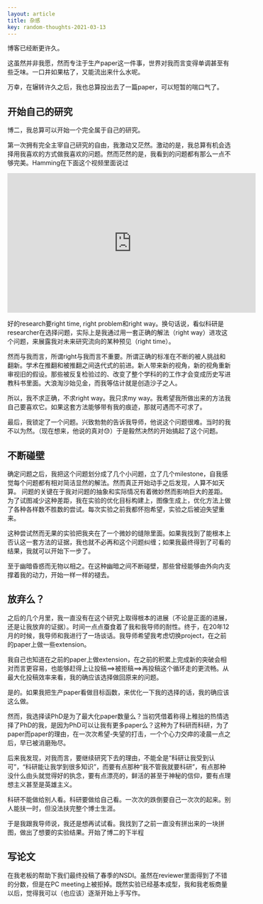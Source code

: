 ```yaml
---
layout: article
title: 杂感
key: random-thoughts-2021-03-13
---
```


博客已经断更许久。

这虽然并非我愿，然而专注于生产paper这一件事，世界对我而言变得单调甚至有些乏味。一口井如果枯了，又能流出来什么水呢。

万幸，在辗转许久之后，我也总算投出去了一篇paper，可以短暂的喘口气了。

## 开始自己的研究

博二，我总算可以开始一个完全属于自己的研究。

第一次拥有完全主宰自己研究的自由，我激动又茫然。激动的是，我总算有机会选择用我喜欢的方式做我喜欢的问题。然而茫然的是，我看到的问题都有那么一点不够完美。Hamming在下面这个视频里面说过

<iframe width="560" height="315" src="https://www.youtube.com/embed/a1zDuOPkMSw" frameborder="0" allow="accelerometer; autoplay; clipboard-write; encrypted-media; gyroscope; picture-in-picture" allowfullscreen></iframe>

好的research要right time, right problem和right way。换句话说，看似科研是researcher在选择问题，实际上是我通过用一套正确的解法（right way）进攻这个问题，来展露我对未来研究流向的某种预见（right time）。

然而与我而言，所谓right与我而言不重要。所谓正确的标准在不断的被人挑战和翻新。学术在推翻和被推翻之间迭代式的前进。新人带来新的视角，新的视角重新审视旧的假设。那些被反复检验过的、改变了整个学科的的工作才会变成历史写进教科书里面。大浪淘沙始见金，而我等估计就是创造沙子之人。

<!-- 然而就算这部分共识 -->

<!-- 才会每一篇论文能有一部分本质性的突破已属罕见，然而就在这么罕见的论文里面，最终能够被写进课件写进教科书的工作百不存一。 -->

所以，我不求正确，不求right way。我只求my way。我希望我所做出来的方法我自己要喜欢它。如果这套方法能够带有我的痕迹，那就可遇而不可求了。

最后，我锁定了一个问题。兴致勃勃的告诉我导师，他说这个问题很难。当时的我不以为然。（现在想来，他说的真对😓）于是毅然决然的开始搞起了这个问题。

## 不断碰壁

确定问题之后，我把这个问题划分成了几个小问题，立了几个milestone，自我感觉每个问题都有相对简洁显然的解法。然而真正开始动手之后发现，人算不如天算。
问题的关键在于我对问题的抽象和实际情况有着微妙然而影响巨大的差距。为了试图减少这种差距，我在实验的优化目标构建上，图像生成上，优化方法上做了各种各样数不胜数的尝试。每次实验之前我都怀抱希望，实验之后被迫失望重来。

这种尝试然而无果的实验把我夹在了一个微妙的缝隙里面。如果我找到了能根本上否认这一套方法的证据，我也就不必再和这个问题纠缠；如果我最终得到了可看的结果，我就可以开始下一步了。

至于幽暗昏惑而无物以相之。在这种幽暗之间不断碰壁，那些曾经能够由外向内支撑着我的动力，开始一样一样的褪去。


## 放弃么？

之后的几个月里，我一直没有在这个研究上取得根本的进展（不论是正面的进展，还是让我放弃的证据）。时间一点点蚕食着了我和我导师的耐性。终于，在20年12月的时候，我导师和我进行了一场谈话。我导师希望我考虑切换project，在之前的paper上做一些extension。

<!-- 这里先补充说明一下。处于学术道德原因，同一份论文是不能同时被两个会议review的。所以，在投稿到一个会议，到这个会议审查结果出来这段时间的所有其他会议都注定错过。所以，在我们这个小方向（计算机网络）里面，有一个理想的时间线，能够尽可能保证 --> 
我自己也知道在之前的paper上做extension，在之前的积累上完成新的突破会相对而言更容易，也能够赶得上让投稿==>被拒稿==>再投稿这个循环走的更流畅。从最大化投稿效率来看，我的确应该选择做回原来的问题。

<!-- 然而，最大化投稿效率又是为了什么呢？是为了有更多的paper。那么有更多的paper又是为了什么呢？为了产生属于自己的学术影响。那么产生自己的学术影响又是为了什么呢？

换句话说，我为什么要读这个博呢？我想，两年前的我可能给出的答案是trade money for freedom，能够为自己积攒名声，能够有当大学老师的可能。那么有freedom，有名声，当大学老师又是为了什么呢？

面对这种问题的时候，用来解决“最大化，最优化”的工具理性帮不了我了。 -->

是的。如果我把生产paper看做目标函数，来优化一下我的选择的话，我的确应该这么做。

然而，我选择读PhD是为了最大化paper数量么？当初凭借着称得上稚拙的热情选择了PhD的我，是因为PhD可以让我有更多paper么？这种为了科研而科研，为了paper而paper的理由，在一次次希望-失望的打击，一个个心力交瘁的凌晨一点之后，早已被消磨殆尽。

后来我发现，对我而言，要继续研究下去的理由，不能全是“科研让我受到认可”，“科研能让我学到很多知识”，而要有点那种“我不管我就要科研”，有点那种没什么由头就觉得好的执念，要有点漂亮的，鲜活的甚至于神秘的信仰，要有点理想主义甚至是英雄主义。

科研不能做给别人看。科研要做给自己看。一次次的跌倒要自己一次次的起来。别人能扶一时，但没法扶完整个博士生涯。

于是我跟我导师说，我还是想再试试看。我找到了之前一直没有拼出来的一块拼图，做出了想要的实验结果。开始了博二的下半程

## 写论文

在我老板的帮助下我们最终投稿了春季的NSDI。虽然在reviewer里面得到了不错的分数，但是在PC meeting上被拒掉。既然实验已经基本成型，我和我老板商量以后，觉得我可以（也应该）逐渐开始上手写作。